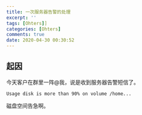```yaml
---
title: 一次服务器告警的处理
excerpt: ''
tags: [Ohters]]
categories: [Ohters]
comments: true
date: 2020-04-30 00:30:52
---
```


## 起因

今天客户在群里一阵@我，说是收到服务器告警短信了。

```
Usage disk is more than 90% on volume /home...
```

磁盘空间告急啊。




